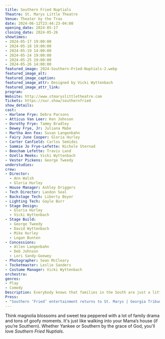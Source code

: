 ```yaml
---
title: Southern Fried Nuptials
Theatre: St. Marys Little Theatre
Venue: Theater by the Trax
date: 2024-06-12T23:44:23-04:00
opening_date: 2024-05-17
closing_date: 2024-05-26
showtimes:
- 2024-05-17 19:00:00
- 2024-05-18 19:00:00
- 2024-05-19 14:00:00
- 2024-05-24 19:00:00
- 2024-05-25 19:00:00
- 2024-05-26 14:00:00
featured_image: 2024-Southern-Fried-Nuptials-2.webp
featured_image_alt: 
featured_image_caption: 
featured_image_attr: Designed by Vicki Wyttenbach
featured_image_attr_link: 
program: 
Website: http://www.stmaryslittletheatre.com
Tickets: https://our.show/southernfried
show_details: 
cast:
- Harlene Frye: Debra Parsons
- Atticus Van Leer: Ken Johnson
- Dorothy Frye: Tammy Bradley
- Dewey Frye, Jr: Juliana Mabe
- Martha Ann Fox: Susan Langenbahn
- Fairy June Cooper: Gloria Hurley
- Carter Canfield: Carlos Semidei
- Sammie Jo Frye-Lefette: Nichole Sternad
- Beecham Lefette: Travis Land
- Ozella Meeks: Vicki Wyttenbach
- Vester Pickens: George Tweedy
understudies:
crew:
- Director: 
  - Ann Walsh
  - Gloria Hurley
- House Manager: Ashley Driggers
- Tech Director: Landon Seal
- Backstage Tech: Liberty Boyer
- Lighting Tech: Gayle Burr
- Stage Design: 
  - Gloria Hurley
  - Vicki Wyttenbach
- Stage Build: 
  - George Tweedy
  - David Wyttenbach
  - Mike Hurley
  - Logan Bunten
- Concessions:
  - Allen Langenbahn
  - Deb Johnson
  - Lori Sandy-Goewey
- Photographer: Sean McCleary
- Tocketmaster: Leslie Sanders
- Costume Manager: Vicki Wyttenbach
orchestra:
genres:
- Play
- Comedy
Description: Everybody knows that families in the South are just a little bit different. If you’re looking for a great escape from everyday stress, come see this rollicking comedy.
Press:
- "Southern ‘Fried’ entertainment returns to St. Marys | Georgia Tribune": https://www.tribune-georgian.com/local-news-newsletter/southern-fried-entertainment-returns-st-marys
---
```

 Think magnolia blossoms and sweet tea peppered with a lot of family drama and tons of goofy moments. It's just like walking into your Mama’s house (if you’re Southern). Whether Yankee or Southern by the grace of God, you'll love *Southern Fried Nuptials*.